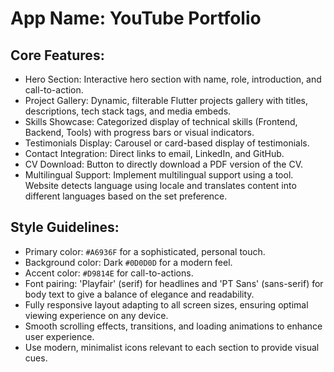 # **App Name**: YouTube Portfolio

## Core Features:

- Hero Section: Interactive hero section with name, role, introduction, and call-to-action.
- Project Gallery: Dynamic, filterable Flutter projects gallery with titles, descriptions, tech stack tags, and media embeds.
- Skills Showcase: Categorized display of technical skills (Frontend, Backend, Tools) with progress bars or visual indicators.
- Testimonials Display: Carousel or card-based display of testimonials.
- Contact Integration: Direct links to email, LinkedIn, and GitHub.
- CV Download: Button to directly download a PDF version of the CV.
- Multilingual Support: Implement multilingual support using a tool. Website detects language using locale and translates content into different languages based on the set preference.

## Style Guidelines:

- Primary color: `#A6936F` for a sophisticated, personal touch.
- Background color: Dark `#0D0D0D` for a modern feel.
- Accent color: `#D9814E` for call-to-actions.
- Font pairing: 'Playfair' (serif) for headlines and 'PT Sans' (sans-serif) for body text to give a balance of elegance and readability.
- Fully responsive layout adapting to all screen sizes, ensuring optimal viewing experience on any device.
- Smooth scrolling effects, transitions, and loading animations to enhance user experience.
- Use modern, minimalist icons relevant to each section to provide visual cues.